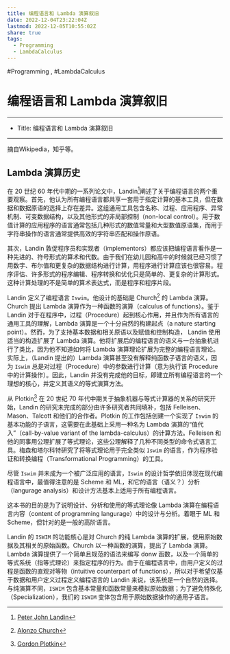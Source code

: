 ```yaml
---
title: 编程语言和 Lambda 演算叙旧
date: 2022-12-04T23:22:04Z
lastmod: 2022-12-05T10:55:02Z
share: true
tags:
  - Programming
  - LambdaCalculus
---
```



#Programming , #LambdaCalculus 

# 编程语言和 Lambda 演算叙旧

---

* Title: 编程语言和 Lambda 演算叙旧

---

摘自Wikipedia，知乎等。

<!--more-->

## Lambda 演算历史

在 20 世纪 60 年代中期的一系列论文中，Landin[^1]阐述了关于编程语言的两个重要观察。首先，他认为所有编程语言都共享一套用于指定计算的基本工具，但在数据和数据原语的选择上存在差异。这组通用工具包含名称、过程、应用程序、异常机制、可变数据结构，以及其他形式的非局部控制（non-local control）。用于数值计算的应用程序的语言通常包括几种形式的数值常量和大型数值原语集，而用于字符串操作的语言通常提供高效的字符串匹配和操作原语。

其次，Landin 敦促程序员和实现者（implementors）都应该把编程语言看作是一种先进的、符号形式的算术和代数。由于我们在幼儿园和高中的时候就已经习惯了用数字、布尔值和更复杂的数据结构进行计算，用程序进行计算应该也很容易。程序评估、许多形式的程序编辑、程序转换和优化只是简单的、更复杂的计算形式。这种计算处理的不是简单的算术表达式，而是程序和程序片段。

Landin 定义了编程语言 `Iswim`。他设计的基础是 Church[^2] 的 Lambda 演算。Church 提出 Lambda 演算作为一种函数的演算（calculus of functions）。鉴于 Landin 对于在程序中，过程（Procedure）起到核心作用，并且作为所有语言的通用工具的理解，Lambda 演算是一个十分自然的构建起点（a nature starting point）。然而，为了支持基本数据和相关原语以及赋值和控制构造， Landin 使用适当的构造扩展了 Lambda 演算。他将扩展后的编程语言的语义与一台抽象机进行了类比，因为他不知道如何将 Lambda 演算理论扩展为完整的编程语言理论。实际上，（Landin 提出的）Lambda 演算甚至没有解释纯函数子语言的语义，因为 `Iswim` 总是对过程（Procedure）中的参数进行计算（意为执行该 Procedure 中的计算操作）。因此，Landin 并没有完成他的目标，即建立所有编程语言的一个理想的核心，并定义其语义的等式演算方法。

从 Plotkin[^3] 在 20 世纪 70 年代中期关于抽象机器与等式计算器的关系的研究开始，Landin 的研究未完成的部分由许多研究者共同填补，包括 Felleisen、Mason、Talcott 和他们的合作者。Plotkin 的工作包括创建一个实现了 `Iswim` 的基本功能的子语言，这需要在此基础上采用一种名为 Lambda 演算的“值代入”（call-by-value variant of the lambda-calculus）的计算方法。Felleisen 和他的同事用公理扩展了等式理论，这些公理解释了几种不同类型的命令式语言工具。梅森和塔尔科特研究了将等式理论用于完全类似 `Iswim` 的语言，作为程序验证和转换编程（Transformational Programming）的工具。

尽管 `Iswim` 并未成为一个被广泛应用的语言，`Iswim` 的设计哲学依旧体现在现代编程语言中，最值得注意的是 Scheme 和 ML，和它的语言（语义？）分析（langurage analysis）和设计方法基本上适用于所有编程语言。

这本书的目的是为了说明设计、分析和使用的等式理论像 Lambda 演算在编程语言内容（content of programming langurage）中的设计与分析。着眼于 ML 和 Scheme，但针对的是一般的高阶语言。

Landin 的 `ISWIM` 的功能核心是对 Church 的纯 Lambda 演算的扩展，使用原始数据及其相关的原始函数。Church 以一种函数的演算，提出了 Lambda 演算。Lambda 演算提供了一个简单且规范的语法来编写 donw 函数，以及一个简单的等式系统（指等式理论）来指定程序的行为。由于在编程语言中，由用户定义的过程是函数的直观对等物（intuitive counterpart of functions），所以对于希望仅基于数据和用户定义过程定义编程语言的 Landin 来说，该系统是一个自然的选择。与纯演算不同，`ISWIM` 包含基本常量和函数常量来模拟原始数据；为了避免特殊化（Specialization），我们的 `ISWIM` 变体包含用于原始数据操作的通用子语言。

[^1]: [Peter John Landin](https://www.wanweibaike.com/wiki-Peter%20J.%20Landin)
[^2]: [Alonzo Church](https://www.wanweibaike.com/wiki-Alonzo%20Church)
[^3]: [Gordon Plotkin](https://popl18.sigplan.org/profile/gordonplotkin)
